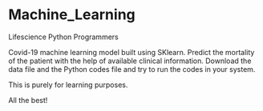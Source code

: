 # Machine_Learning

Lifescience Python Programmers

Covid-19 machine learning model built using SKlearn. Predict the mortality of the patient with the help of available clinical information. Download the data file and the Python codes file and try to run the codes in your system. 

This is purely for learning purposes.

All the best!

